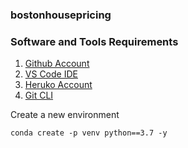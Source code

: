 ### bostonhousepricing

### Software and Tools Requirements

1. [Github Account](https://github.com)
2. [VS Code IDE](https://code.visualstudio.com/)
3. [Heruko Account](https://heroku.com)
4. [Git CLI](https://git-scm.com/download)

Create a new environment
```
conda create -p venv python==3.7 -y
```

